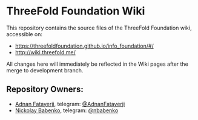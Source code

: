 # ThreeFold Foundation Wiki

This repository contains the source files of the ThreeFold Foundation wiki, accessible on:
- https://threefoldfoundation.github.io/info_foundation/#/
- http://wiki.threefold.me/

All changes here will immediately be reflected in the Wiki pages after the merge to development branch.

## Repository Owners:

* [Adnan Fatayerji](https://github.com/AdnanFatayerji), telegram: [@AdnanFatayerji](https://t.me/AdnanFatayerji)
* [Nickolay Babenko](https://github.com/nbabenko), telegram: [@nbabenko](http://t.me/nbabenko)
